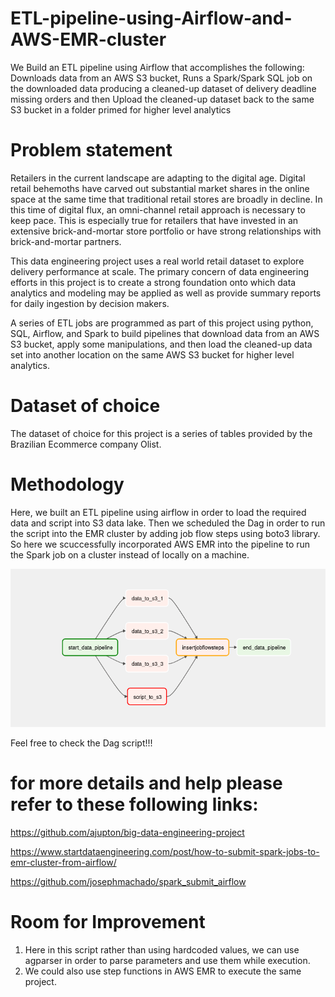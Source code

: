 # ETL-pipeline-using-Airflow-and-AWS-EMR-cluster
We Build an ETL pipeline using Airflow that accomplishes the following: Downloads data from an AWS S3 bucket, Runs a Spark/Spark SQL job on the downloaded data producing a cleaned-up dataset of delivery deadline missing orders and then Upload the cleaned-up dataset back to the same S3 bucket in a folder primed for higher level analytics

# Problem statement
Retailers in the current landscape are adapting to the digital age. Digital retail behemoths have carved out substantial market shares in the online space at the same time that traditional retail stores are broadly in decline. In this time of digital flux, an omni-channel retail approach is necessary to keep pace. This is especially true for retailers that have invested in an extensive brick-and-mortar store portfolio or have strong relationships with brick-and-mortar partners.

This data engineering project uses a real world retail dataset to explore delivery performance at scale. The primary concern of data engineering efforts in this project is to create a strong foundation onto which data analytics and modeling may be applied as well as provide summary reports for daily ingestion by decision makers.

A series of ETL jobs are programmed as part of this project using python, SQL, Airflow, and Spark to build pipelines that download data from an AWS S3 bucket, apply some manipulations, and then load the cleaned-up data set into another location on the same AWS S3 bucket for higher level analytics.


# Dataset of choice
The dataset of choice for this project is a series of tables provided by the Brazilian Ecommerce company Olist.


# Methodology
Here, we built an ETL pipeline using airflow in order to load the required data and script into S3 data lake.
Then we scheduled the Dag in order to run the script into the EMR cluster by adding job flow steps using boto3 library.
So here we scuccessfully incorporated AWS EMR into the pipeline to run the Spark job on a cluster instead of locally on a machine.

![](https://github.com/khushal2405/ETL-pipeline-using-Airflow-and-AWS-EMR/blob/main/DAG_graph.PNG)

Feel free to check the Dag script!!!
# for more details and help please refer to these following links:
https://github.com/ajupton/big-data-engineering-project

https://www.startdataengineering.com/post/how-to-submit-spark-jobs-to-emr-cluster-from-airflow/

https://github.com/josephmachado/spark_submit_airflow

# Room for Improvement
1. Here in this script rather than using hardcoded values, we can use agparser in order to parse parameters and use them while execution.
2. We could also use step functions in AWS EMR to execute the same project.
 

